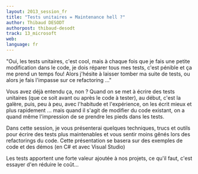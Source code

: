 ```yaml
---
layout: 2013_session_fr
title: "Tests unitaires = Maintenance hell ?"
author: Thibaud DESODT
authorpost: thibaud-desodt
track: 13_microsoft
web: 
language: fr
---
```


"Oui, les tests unitaires, c'est cool, mais à chaque fois que je fais une petite modification dans le code, je dois réparer tous mes tests, c'est pénible et ça me prend un temps fou! Alors j'hésite à laisser tomber ma suite de tests, ou alors je fais l'impasse sur ce refactoring ..."

Vous avez déjà entendu ça, non ?
Quand on se met à écrire des tests unitaires (que ce soit avant ou après le code à tester), au début, c'est la galère, puis, peu à peu, avec l'habitude et l'expérience, on les écrit mieux et plus rapidement ... mais quand il s'agit de modifier du code existant, on a quand même l'impression de se prendre les pieds dans les tests.

Dans cette session, je vous présenterai quelques techniques, trucs et outils pour écrire des tests plus maintenables et vous sentir moins gênés lors des refactorings du code. Cette présentation se basera sur des exemples de code et des démos (en C# et avec Visual Studio)

Les tests apportent une forte valeur ajoutée à nos projets, ce qu'il faut, c'est essayer d'en réduire le coût...